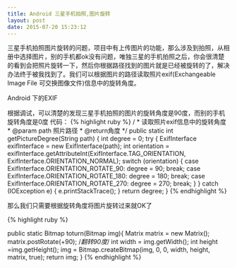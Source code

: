 ```yaml
---
title: Android 三星手机拍照,图片旋转
layout: post
date: 2015-07-20 15:23:12
---
```


三星手机拍照图片旋转的问题，项目中有上传图片的功能，那么涉及到拍照，从相册中选择图片，别的手机都ok没有问题，唯独三星的手机拍照之后，你会很清楚的看到会把照片旋转一下，然后你根据路径找到的图片就是已经被旋转的了，解决办法终于被我找到了。我们可以根据图片的路径读取照片exif(Exchangeable Image File 可交换图像文件)信息中的旋转角度。   

Android 下的EXIF

根据调试，可以清楚的发现三星手机拍照的图片的旋转角度是90度，而别的手机旋转角度是0度
代码：
{% highlight ruby %}
 /
     * 读取照片exif信息中的旋转角度
     * @param path 照片路径
     * @return角度
     */
    public static int getPictureDegree(String path) {
        int degree  = 0;
        try {
            ExifInterface exifInterface = new ExifInterface(path);
            int orientation = exifInterface.getAttributeInt(ExifInterface.TAG_ORIENTATION, ExifInterface.ORIENTATION_NORMAL);
            switch (orientation) {
                case ExifInterface.ORIENTATION_ROTATE_90:
                    degree = 90;
                    break;
                case ExifInterface.ORIENTATION_ROTATE_180:
                    degree = 180;
                    break;
                case ExifInterface.ORIENTATION_ROTATE_270:
                    degree = 270;
                    break;
            }
        } catch (IOException e) {
            e.printStackTrace();
        }
        return degree;
    }
{% endhighlight %}  

那么我们只需要根据旋转角度将图片旋转过来就OK了   

{% highlight ruby %}

public static Bitmap toturn(Bitmap img){
        Matrix matrix = new Matrix();
        matrix.postRotate(+90); /*翻转90度*/
        int width = img.getWidth();
        int height =img.getHeight();
        img = Bitmap.createBitmap(img, 0, 0, width, height, matrix, true);
        return img;
    }
{% endhighlight %}   

